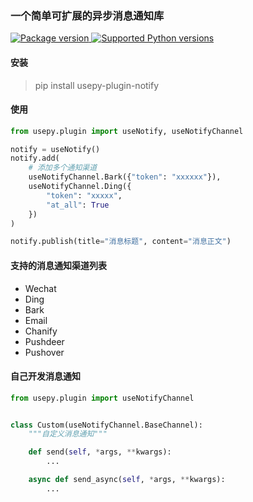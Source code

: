 ### 一个简单可扩展的异步消息通知库

<a href="https://pypi.org/project/usepy-plugin-notify" target="_blank">
    <img src="https://img.shields.io/pypi/v/usepy-plugin-notify.svg" alt="Package version">
</a>

<a href="https://pypi.org/project/usepy-plugin-notify" target="_blank">
    <img src="https://img.shields.io/pypi/pyversions/usepy-plugin-notify.svg" alt="Supported Python versions">
</a>

#### 安装

> pip install usepy-plugin-notify

#### 使用

```python
from usepy.plugin import useNotify, useNotifyChannel

notify = useNotify()
notify.add(
    # 添加多个通知渠道
    useNotifyChannel.Bark({"token": "xxxxxx"}),
    useNotifyChannel.Ding({
        "token": "xxxxx",
        "at_all": True
    })
)

notify.publish(title="消息标题", content="消息正文")

```

#### 支持的消息通知渠道列表

- Wechat
- Ding
- Bark
- Email
- Chanify
- Pushdeer
- Pushover

#### 自己开发消息通知

```python
from usepy.plugin import useNotifyChannel


class Custom(useNotifyChannel.BaseChannel):
    """自定义消息通知"""

    def send(self, *args, **kwargs):
        ...

    async def send_async(self, *args, **kwargs):
        ...
```

